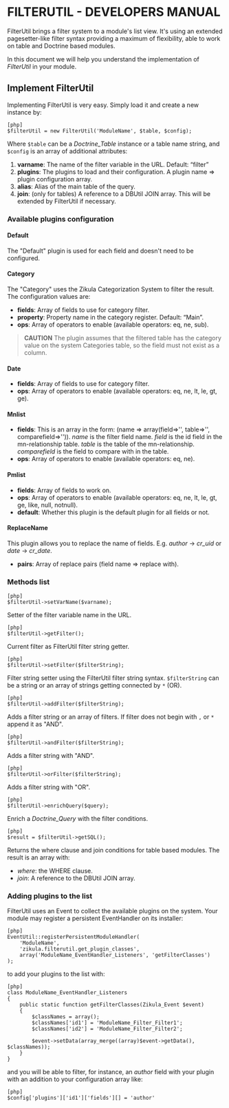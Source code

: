 
# FILTERUTIL - DEVELOPERS MANUAL #

FilterUtil brings a filter system to a module's list view. It's using an extended
pagesetter­-like filter syntax providing a maximum of flexibility, able to work on
table and Doctrine based modules.

In this document we will help you understand the implementation of _FilterUtil_
in your module.


## Implement FilterUtil ##

Implementing FilterUtil is very easy. Simply load it and create a new instance by:

    [php]
    $filterUtil = new FilterUtil('ModuleName', $table, $config);

Where `$table` can be a *Doctrine_Table* instance or a table name string,
and `$config` is an array of additional attributes:

1. **varname**: The name of the filter variable in the URL. Default: “filter”
2. **plugins**: The plugins to load and their configuration.
   A plugin name => plugin configuration array.
3. **alias**: Alias of the main table of the query.
4. **join**: (only for tables) A reference to a DBUtil JOIN array.
   This will be extended by FilterUtil if necessary.


### Available plugins configuration ###

#### Default ####

The "Default" plugin is used for each field and doesn't need to be configured.

#### Category ####

The "Category" uses the Zikula Categorization System to filter the result.
The configuration values are:

- **fields**:  Array of fields to use for category filter.
- **property**: Property name in the category register. Default: “Main”.
- **ops**: Array of operators to enable (available operators: eq, ne, sub).

> **CAUTION**
> The plugin assumes that the filtered table has the category value on
> the system Categories table, so the field must not exist as a column.

#### Date ####

- **fields**: Array of fields to use for category filter.
- **ops**: Array of operators to enable (available operators: eq, ne, lt, le, gt, ge).

#### Mnlist ####

- **fields**:  This is an array in the form: (name => array(field=>'', table=>'', comparefield=>'')).
  *name* is the filter field name. *field* is the id field in the mn-relationship table.
  *table* is the table of the mn-relationship. *comparefield* is the field to compare with in the table.
- **ops**: Array of operators to enable (available operators: eq, ne).

#### Pmlist ####

- **fields**:  Array of fields to work on.
- **ops**: Array of operators to enable (available operators: eq, ne, lt, le, gt, ge, like, null, notnull).
- **default**: Whether this plugin is the default plugin for all fields or not.

#### ReplaceName ####

This plugin allows you to replace the name of fields.
E.g. *author* -> *cr_uid* or *date* -> *cr_date*.

- **pairs**: Array of replace pairs (field name => replace with).


### Methods list ###

    [php]
    $filterUtil->setVarName($varname);

Setter of the filter variable name in the URL. 

    [php]
    $filterUtil->getFilter();

Current filter as FilterUtil filter string getter.

    [php]
    $filterUtil->setFilter($filterString);

Filter string setter using the FilterUtil filter string syntax.
`$filterString` can be a string or an array of strings getting connected by `*` (OR).

    [php]
    $filterUtil->addFilter($filterString);

Adds a filter string or an array of filters.
If filter does not begin with `,` or `*` append it as "AND".

    [php]
    $filterUtil->andFilter($filterString);

Adds a filter string with "AND".

    [php]
    $filterUtil->orFilter($filterString);

Adds a filter string with "OR".

    [php]
    $filterUtil->enrichQuery($query);

Enrich a *Doctrine_Query* with the filter conditions.

    [php]
    $result = $filterUtil->getSQL();

Returns the where clause and join conditions for table based modules.
The result is an array with:

- *where*: the WHERE clause.
- *join*: A reference to the DBUtil JOIN array.



### Adding plugins to the list ###

FilterUtil uses an Event to collect the available plugins on the system.
Your module may register a persistent EventHandler on its installer:

    [php]
    EventUtil::registerPersistentModuleHandler(
        'ModuleName',
        'zikula.filterutil.get_plugin_classes',
        array('ModuleName_EventHandler_Listeners', 'getFilterClasses')
    );

to add your plugins to the list with:

    [php]
	class ModuleName_EventHandler_Listeners
	{
		public static function getFilterClasses(Zikula_Event $event)
		{
			$classNames = array();
			$classNames['id1'] = 'ModuleName_Filter_Filter1';
			$classNames['id2'] = 'ModuleName_Filter_Filter2';

			$event->setData(array_merge((array)$event->getData(), $classNames));
		}
	}

and you will be able to filter, for instance, an *author* field with your plugin
with an addition to your configuration array like:

    [php]
	$config['plugins']['id1']['fields'][] = 'author'
